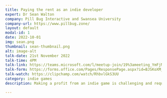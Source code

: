 ```yaml
---
title: Paying the rent as an indie developer
expert: Dr Sean Walton
company: Pill Bug Interactive and Swansea University
company-url: https://www.pillbug.zone/
layout: default
modal-id: 1
date: 2022-10-01
img: sean.png
thumbnail: sean-thumbnail.png
alt: image-alt
talk-date: 21st November 2022
talk-time: 4PM
talk-link: https://teams.microsoft.com/l/meetup-join/19%3ameeting_YmFjMzM1OTktNGQ0My00NGZlLWI5NWItYjYwZTdkODBmZjhm%40thread.v2/0?context=%7b%22Tid%22%3a%22a18a9404-3f73-4e5f-844c-6d29f51269b0%22%2c%22Oid%22%3a%2268f93b79-25c8-4f17-b0fe-b8ad1d6680be%22%7d
talk-form: https://forms.office.com/Pages/ResponsePage.aspx?id=BJSKoXM_X06ETG0p9RJpsHk7-WjIJRdPsP64rR1mgL5UNFlRSENXQ0VNNlFKRURDRUhLTlVJRDVaQi4u
talk-watch: https://clipchamp.com/watch/RhbvlGkS3UU
category: indie games
description: Making a profit from an indie game is challenging and requires hard work and a bit of luck. So, is it possible to pay the rent (and eat) while making indie games which have not blown up on Steam? In this talk Sean will share his experience making indie games for the past 5 years alongside a full-time job. What are the pros and cons of running an indie studio on the side, and is it a good idea?

---
```

